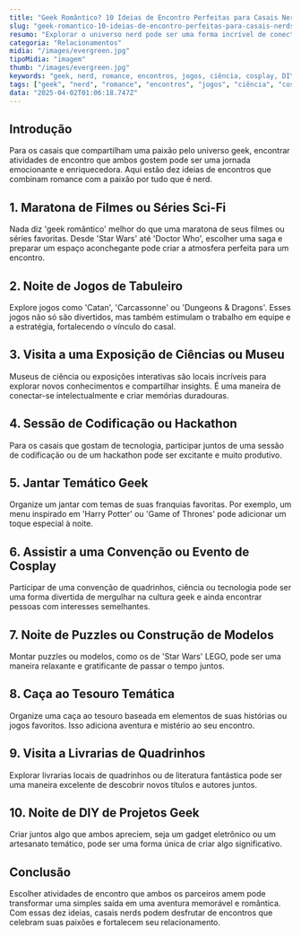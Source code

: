 ```yaml
---
title: "Geek Romântico? 10 Ideias de Encontro Perfeitas para Casais Nerds"
slug: "geek-romantico-10-ideias-de-encontro-perfeitas-para-casais-nerds"
resumo: "Explorar o universo nerd pode ser uma forma incrível de conectar casais com interesses comuns. Este artigo traz dez ideias criativas de encontros que vão desde noites de jogos até visitas a exposições de ciências, perfeitas para casais que amam cultura geek."
categoria: "Relacionamentos"
midia: "/images/evergreen.jpg"
tipoMidia: "imagem"
thumb: "/images/evergreen.jpg"
keywords: "geek, nerd, romance, encontros, jogos, ciência, cosplay, DIY"
tags: ["geek", "nerd", "romance", "encontros", "jogos", "ciência", "cosplay", "DIY"]
data: "2025-04-02T01:06:18.747Z"
---
```


## Introdução
Para os casais que compartilham uma paixão pelo universo geek, encontrar atividades de encontro que ambos gostem pode ser uma jornada emocionante e enriquecedora. Aqui estão dez ideias de encontros que combinam romance com a paixão por tudo que é nerd.

## 1. Maratona de Filmes ou Séries Sci-Fi
Nada diz 'geek romântico' melhor do que uma maratona de seus filmes ou séries favoritas. Desde 'Star Wars' até 'Doctor Who', escolher uma saga e preparar um espaço aconchegante pode criar a atmosfera perfeita para um encontro.

## 2. Noite de Jogos de Tabuleiro
Explore jogos como 'Catan', 'Carcassonne' ou 'Dungeons & Dragons'. Esses jogos não só são divertidos, mas também estimulam o trabalho em equipe e a estratégia, fortalecendo o vínculo do casal.

## 3. Visita a uma Exposição de Ciências ou Museu
Museus de ciência ou exposições interativas são locais incríveis para explorar novos conhecimentos e compartilhar insights. É uma maneira de conectar-se intelectualmente e criar memórias duradouras.

## 4. Sessão de Codificação ou Hackathon
Para os casais que gostam de tecnologia, participar juntos de uma sessão de codificação ou de um hackathon pode ser excitante e muito produtivo.

## 5. Jantar Temático Geek
Organize um jantar com temas de suas franquias favoritas. Por exemplo, um menu inspirado em 'Harry Potter' ou 'Game of Thrones' pode adicionar um toque especial à noite.

## 6. Assistir a uma Convenção ou Evento de Cosplay
Participar de uma convenção de quadrinhos, ciência ou tecnologia pode ser uma forma divertida de mergulhar na cultura geek e ainda encontrar pessoas com interesses semelhantes.

## 7. Noite de Puzzles ou Construção de Modelos
Montar puzzles ou modelos, como os de 'Star Wars' LEGO, pode ser uma maneira relaxante e gratificante de passar o tempo juntos.

## 8. Caça ao Tesouro Temática
Organize uma caça ao tesouro baseada em elementos de suas histórias ou jogos favoritos. Isso adiciona aventura e mistério ao seu encontro.

## 9. Visita a Livrarias de Quadrinhos
Explorar livrarias locais de quadrinhos ou de literatura fantástica pode ser uma maneira excelente de descobrir novos títulos e autores juntos.

## 10. Noite de DIY de Projetos Geek
Criar juntos algo que ambos apreciem, seja um gadget eletrônico ou um artesanato temático, pode ser uma forma única de criar algo significativo.

## Conclusão
Escolher atividades de encontro que ambos os parceiros amem pode transformar uma simples saída em uma aventura memorável e romântica. Com essas dez ideias, casais nerds podem desfrutar de encontros que celebram suas paixões e fortalecem seu relacionamento.
